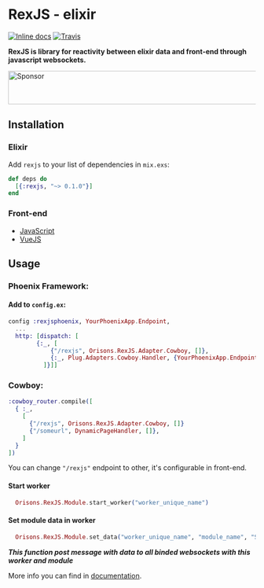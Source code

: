 # RexJS - elixir

[![Inline docs](http://inch-ci.org/github/orisons/rexjs-elixir.svg)](http://inch-ci.org/github/orisons/rexjs-elixir) [![Travis](https://travis-ci.org/orisons/rexjs-elixir.svg?branch=master)](https://travis-ci.org/orisons/rexjs-elixir)

**RexJS is library for reactivity between elixir data and front-end through javascript websockets.**

<a target='_blank' rel='nofollow' href='https://app.codesponsor.io/link/4eSXzM9Zem3cwXCYU3QciGaZ/orisons/rexjs-elixir'>
  <img alt='Sponsor' width='888' height='68' src='https://app.codesponsor.io/embed/4eSXzM9Zem3cwXCYU3QciGaZ/orisons/rexjs-elixir.svg' />
</a>

## Installation

### Elixir
Add `rexjs` to your list of dependencies in `mix.exs`:

```elixir
def deps do
  [{:rexjs, "~> 0.1.0"}]
end
```

### Front-end
* [JavaScript](https://github.com/orisons/rexjs-javascript)
* [VueJS](https://github.com/orisons/rexjs-vue)

## Usage

### Phoenix Framework:
#### Add to ``config.ex``:
```elixir
config :rexjsphoenix, YourPhoenixApp.Endpoint,
  ...
  http: [dispatch: [
        {:_, [
            {"/rexjs", Orisons.RexJS.Adapter.Cowboy, []},
            {:_, Plug.Adapters.Cowboy.Handler, {YourPhoenixApp.Endpoint, []}}
          ]}]]
```

### Cowboy:
```elixir
:cowboy_router.compile([
  { :_,
    [
      {"/rexjs", Orisons.RexJS.Adapter.Cowboy, []}
      {"/someurl", DynamicPageHandler, []},
    ]
  }
])
```
You can change ``"/rexjs"`` endpoint to other, it's configurable in front-end.

#### Start worker
```elixir
  Orisons.RexJS.Module.start_worker("worker_unique_name")
```

#### Set module data in worker
```elixir
  Orisons.RexJS.Module.set_data("worker_unique_name", "module_name", "Some value")
```
***This function post message with data to all binded websockets with this worker and module***

More info you can find in [documentation](https://hexdocs.pm/rexjs/0.1.0/).
